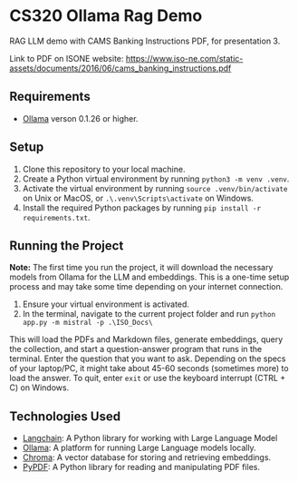 # CS320 Ollama Rag Demo

RAG LLM demo with CAMS Banking Instructions PDF, for presentation 3.

Link to PDF on ISONE website: https://www.iso-ne.com/static-assets/documents/2016/06/cams_banking_instructions.pdf

## Requirements

- [Ollama](https://ollama.ai/) verson 0.1.26 or higher.

## Setup

1. Clone this repository to your local machine.
2. Create a Python virtual environment by running `python3 -m venv .venv`.
3. Activate the virtual environment by running `source .venv/bin/activate` on Unix or MacOS, or `.\.venv\Scripts\activate` on Windows.
4. Install the required Python packages by running `pip install -r requirements.txt`.

## Running the Project

**Note:** The first time you run the project, it will download the necessary models from Ollama for the LLM and embeddings. This is a one-time setup process and may take some time depending on your internet connection.

1. Ensure your virtual environment is activated.
2. In the terminal, navigate to the current project folder and run `python app.py -m mistral -p .\ISO_Docs\`

This will load the PDFs and Markdown files, generate embeddings, query the collection, and start a question-answer program that runs in the terminal. Enter the question that you want to ask. Depending on the specs of your laptop/PC, it might take about 45-60 seconds (sometimes more) to load the answer. To quit, enter `exit` or use the keyboard interrupt (CTRL + C) on Windows.

## Technologies Used

- [Langchain](https://github.com/langchain/langchain): A Python library for working with Large Language Model
- [Ollama](https://ollama.ai/): A platform for running Large Language models locally.
- [Chroma](https://docs.trychroma.com/): A vector database for storing and retrieving embeddings.
- [PyPDF](https://pypi.org/project/PyPDF2/): A Python library for reading and manipulating PDF files.
